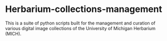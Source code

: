 # Herbarium-collections-management

This is a suite of python scripts built for the management and curation of various digital image collections of the University of Michigan Herbarium (MICH).
